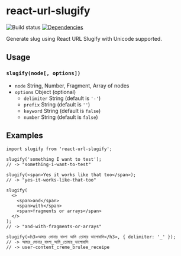 # react-url-slugify

![Build status](https://github.com/foridpathan/react-url-slugify/workflows/tests/badge.svg)
[![Dependencies](https://github.com/foridpathan/react-url-slugify)](https://github.com/foridpathan/react-url-slugify)

Generate slug using React URL Slugify with Unicode supported.

## Usage

### `slugify(node[, options])`

- `node` String, Number, Fragment, Array of nodes
- `options` Object (optional)
  - `delimiter` String (default is `'-'`)
  - `prefix` String (default is `''`)
  - `keyword` String (default is `false`)
  - `number` String (default is `false`)
  
## Examples

```tsx
import slugify from 'react-url-slugify';

slugify('something I want to test');
// -> "something-i-want-to-test"

slugify(<span>Yes it works like that too</span>);
// -> "yes-it-works-like-that-too"

slugify(
  <>
    <span>and</span>
    <span>with</span>
    <span>fragments or arrays</span>
  </>
);
// -> "and-with-fragments-or-arrays"

slugify(<h3>আমার সোনার বাংলা আমি তোমায় ভালোবাসি</h3>, { delimiter: '_' });
// -> আমার_সোনার_বাংলা_আমি_তোমায়_ভালোবাসি
// -> user-content_creme_brulee_receipe
```
